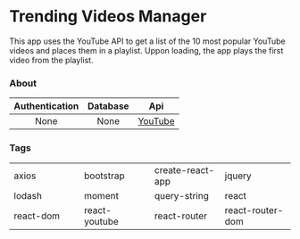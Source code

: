 # Trending Videos Manager
This app uses the YouTube API to get a list of the 10 most popular YouTube videos and places them in a playlist. Uppon loading, the app plays the first video from the playlist.

### About
Authentication|Database|Api
:-:|:-:|:-:
None|None|[YouTube](https://developers.google.com/youtube/v3/)



### Tags
<table>
  <tr>
    <td width="25%">axios</td>
    <td width="25%">bootstrap</td>
    <td width="25%">create-react-app</td>
    <td width="25%">jquery</td>
  </tr>
  <tr>
    <td>lodash</td>
    <td>moment</td>
    <td>query-string</td>
    <td>react</td>
  </tr>
  <tr>
    <td>react-dom</td>
    <td>react-youtube</td>
    <td>react-router</td>
    <td>react-router-dom</td>
  </tr>
</table>
